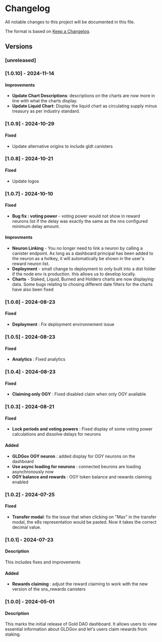 # Changelog

All notable changes to this project will be documented in this file.

The format is based on [Keep a Changelog](https://keepachangelog.com/en/1.0.0/).

## Versions

### [unreleased]

### [1.0.10] - 2024-11-14

#### Improvements

- **Update Chart Descriptions**: descriptions on the charts are now more in line with what the charts display. 
- **Update Liquid Chart**: Display the liquid chart as circulating supply minus treasury as per industry standard.

### [1.0.9] - 2024-10-29

#### Fixed

- Update alternative origins to include gldt canisters

### [1.0.8] - 2024-10-21

#### Fixed

- Update logos

### [1.0.7] - 2024-10-10

#### Fixed

- **Bug fix : voting power** - voting power would not show in reward neurons list if the delay was exactly the same as the nns configured minimum delay amount.

#### Improvments

- **Neuron Linking** - You no longer need to link a neuron by calling a canister endpoint. As long as a dashboard principal has been added to the neuron as a hotkey, it will automatically be shown in the user's reward neuron list.
- **Deployment** - small change to deployment to only built into a dist folder if the node env is production. this allows us to develop locally.
- **Charts** - Staked, Liquid, Burned and Holders charts are now displaying data. Some bugs relating to chosing different date filters for the charts have also been fixed

### [1.0.6] - 2024-08-23

#### Fixed

- **Deployment** : Fix deployment environnement issue

### [1.0.5] - 2024-08-23

#### Fixed

- **Analytics** : Fixed analytics

### [1.0.4] - 2024-08-23

#### Fixed

- **Claiming only OGY** : Fixed disabled claim when only OGY available

### [1.0.3] - 2024-08-21

#### Fixed

- **Lock periods and voting powers** : Fixed display of some voting power calculations and dissolve delays for neurons

#### Added

- **GLDGov OGY neuron** : added display for OGY neurons on the dashboard
- **Use async loading for neurons** : connected beurons are loading asynchronously now
- **OGY balance and rewards** : OGY token balance and rewards claiming enabled

### [1.0.2] - 2024-07-25

#### Fixed

- **Transfer modal**: fix the issue that when clicking on "Max" in the transfer modal, the e8s representation would be pasted. Now it takes the correct decimal value.

### [1.0.1] - 2024-07-23

#### Description

This includes fixes and improvements

#### Added

- **Rewards claiming** : adjust the reward claiming to work with the new version of the sns_rewards canisters

### [1.0.0] - 2024-05-01

#### Description

This marks the initial release of Gold DAO dashboard. It allows users to view essential information about GLDGov and let's users claim rewards from staking.
